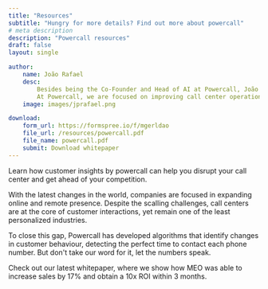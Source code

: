 ```yaml
---
title: "Resources"
subtitle: "Hungry for more details? Find out more about powercall"
# meta description
description: "Powercall resources"
draft: false
layout: single

author:
    name: João Rafael
    desc:
        Besides being the Co-Founder and Head of AI at Powercall, João Supported the AI endeavours of many startups and enterprises.
        At Powercall, we are focused on improving call center operations for everyone, including the end consumer.
    image: images/jprafael.png

download:
    form_url: https://formspree.io/f/mgerldao
    file_url: /resources/powercall.pdf
    file_name: powercall.pdf
    submit: Download whitepaper
---
```


Learn how customer insights by powercall can help you disrupt your call center and get ahead of your competition.

With the latest changes in the world, companies are focused in expanding online and remote presence. Despite the scalling challenges, call centers are at the core of customer interactions, yet remain one of the least personalized industries.

To close this gap, Powercall has developed algorithms that identify changes in customer behaviour, detecting the perfect time to contact each phone number. But don't take our word for it, let the numbers speak.

Check out our latest whitepaper, where we show how MEO was able to increase sales by 17% and obtain a 10x ROI within 3 months.
